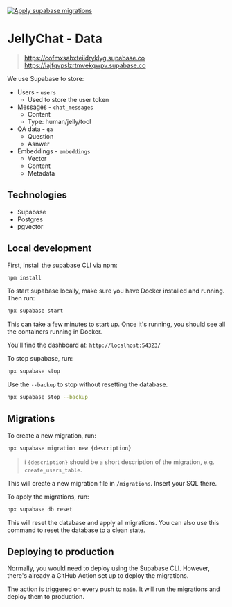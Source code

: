 [![Apply supabase migrations](https://github.com/0ptim/JellyChat/actions/workflows/supabase.yml/badge.svg)](https://github.com/0ptim/JellyChat/actions/workflows/supabase.yml)

# JellyChat - Data

> https://cofmxsabxteiidryklyg.supabase.co  
> https://iajfqvpslzrtmvekqwpv.supabase.co

We use Supabase to store:

- Users - `users`
  - Used to store the user token
- Messages - `chat_messages`
  - Content
  - Type: human/jelly/tool
- QA data - `qa`
  - Question
  - Asnwer
- Embeddings - `embeddings`
  - Vector
  - Content
  - Metadata

## Technologies

- Supabase
- Postgres
- pgvector

## Local development

First, install the supabase CLI via npm:

```bash
npm install
```

To start supabase locally, make sure you have Docker installed and running. Then run:

```bash
npx supabase start
```

This can take a few minutes to start up. Once it's running, you should see all the containers running in Docker.

You'll find the dashboard at: `http://localhost:54323/`

To stop supabase, run:

```bash
npx supabase stop
```

Use the `--backup` to stop without resetting the database.

```bash
npx supabase stop --backup
```

## Migrations

To create a new migration, run:

```bash
npx supabase migration new {description}
```

> ℹ `{description}` should be a short description of the migration, e.g. `create_users_table`.

This will create a new migration file in `/migrations`. Insert your SQL there.

To apply the migrations, run:

```bash
npx supabase db reset
```

This will reset the database and apply all migrations. You can also use this command to reset the database to a clean state.

## Deploying to production

Normally, you would need to deploy using the Supabase CLI. However, there's already a GitHub Action set up to deploy the migrations.

The action is triggered on every push to `main`. It will run the migrations and deploy them to production.
